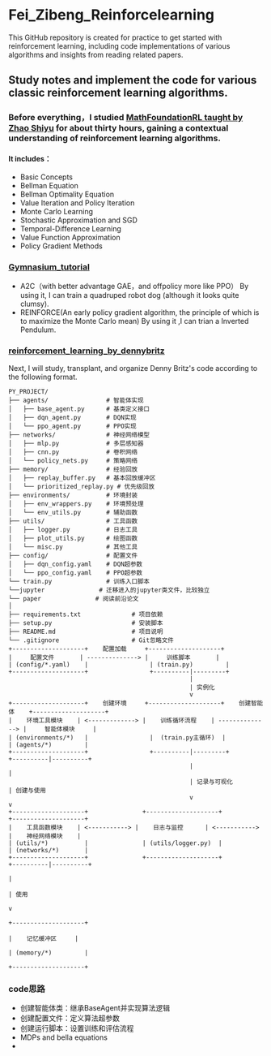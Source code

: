 # Fei_Zibeng_Reinforcelearning
This GitHub repository is created for practice to get started with reinforcement learning, including code implementations of various algorithms and insights from reading related papers.
## Study notes and implement the code for various classic reinforcement learning algorithms.
### Before everything，I studied [MathFoundationRL taught by Zhao Shiyu](https://github.com/MathFoundationRL/Book-Mathematical-Foundation-of-Reinforcement-Learning) for about thirty hours, gaining a contextual understanding of reinforcement learning algorithms.
#### It includes：
- Basic Concepts
- Bellman Equation
- Bellman Optimality Equation
- Value Iteration and Policy Iteration
- Monte Carlo Learning
- Stochastic Approximation and SGD
- Temporal-Difference Learning
- Value Function Approximation
- Policy Gradient Methods
### [Gymnasium_tutorial](https://gymnasium.farama.org/tutorials/training_agents/reinforce_invpend_gym_v26/)
- A2C（with better advantage GAE，and offpolicy more like PPO）
By using it, I can train a quadruped robot dog (although it looks quite clumsy).
- REINFORCE(An early policy gradient algorithm, the principle of which is to maximize the Monte Carlo mean)
By using it ,I can trian a Inverted Pendulum.
### [reinforcement_learning_by_dennybritz](https://github.com/dennybritz/reinforcement-learning)
Next, I will study, transplant, and organize Denny Britz's code according to the following format.
```
PY_PROJECT/
├── agents/                # 智能体实现
│   ├── base_agent.py      # 基类定义接口
│   ├── dqn_agent.py       # DQN实现
│   └── ppo_agent.py       # PPO实现
├── networks/              # 神经网络模型
│   ├── mlp.py             # 多层感知器
│   ├── cnn.py             # 卷积网络
│   └── policy_nets.py     # 策略网络
├── memory/                # 经验回放
│   ├── replay_buffer.py   # 基本回放缓冲区
│   └── prioritized_replay.py # 优先级回放
├── environments/          # 环境封装
│   ├── env_wrappers.py    # 环境预处理
│   └── env_utils.py       # 辅助函数
├── utils/                 # 工具函数
│   ├── logger.py          # 日志工具
│   ├── plot_utils.py      # 绘图函数
│   └── misc.py            # 其他工具
├── config/                # 配置文件
│   ├── dqn_config.yaml    # DQN超参数
│   └── ppo_config.yaml    # PPO超参数
└── train.py               # 训练入口脚本
└──jupyter               # 迁移进入的jupyter类文件，比较独立
└── paper               # 阅读前沿论文
│
├── requirements.txt              # 项目依赖
├── setup.py                      # 安装脚本
├── README.md                     # 项目说明
└── .gitignore                    # Git忽略文件
+--------------------+    配置加载     +--------------------+
|     配置文件       | --------------> |     训练脚本       |
| (config/*.yaml)    |                 | (train.py)         |
+--------------------+                 +----------|---------+
                                                  |
                                                  | 实例化
                                                  v
+--------------------+    创建环境     +--------------------+    创建智能体    +--------------------+
|    环境工具模块    | <-------------> |    训练循环流程    | --------------> |     智能体模块     |
| (environments/*)   |                 |  (train.py主循环)  |                 | (agents/*)         |
+--------------------+                 +----------|---------+                 +----------|----------+
                                                  |                                     |
                                                  | 记录与可视化                        | 创建与使用
                                                  v                                     v
+--------------------+               +--------------------+               +--------------------+
|    工具函数模块    | <-----------> |    日志与监控      | <-----------> |    神经网络模块    |
| (utils/*)          |               | (utils/logger.py)  |               | (networks/*)       |
+--------------------+               +--------------------+               +----------|----------+
                                                                                     |
                                                                                     | 使用
                                                                                     v
                                                                         +--------------------+
                                                                         |    记忆缓冲区     |
                                                                         | (memory/*)         |
                                                                         +--------------------+
```
### code思路
- 创建智能体类：继承BaseAgent并实现算法逻辑
- 创建配置文件：定义算法超参数
- 创建运行脚本：设置训练和评估流程
- MDPs and bella equations
- 

